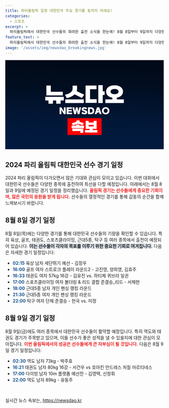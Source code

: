 ```yaml
---
title: 파리올림픽 일정 대한민국 주요 경기를 놓치지 마세요!
categories:
  - 스포츠
excerpt: >
  파리올림픽에서 대한민국 선수들의 화려한 출전 소식을 한눈에! 8월 8일부터 9일까지 다양한 종목의 경기 일정과 기대되는 선수들을 확인해보세요. 클릭하면 순간의 짜릿함을 놓치지 않을 기회가 찾아옵니다!
feature_text: >
  파리올림픽에서 대한민국 선수들의 화려한 출전 소식을 한눈에! 8월 8일부터 9일까지 다양한 종목의 경기 일정과 기대되는 선수들을 확인해보세요. 클릭하면 순간의 짜릿함을 놓치지 않을 기회가 찾아옵니다!
image: '/assets/img/newsdao_breakingnews.jpg'
---
```


<p><img src="/assets/img/newsdao_breakingnews.jpg" alt="ranknews 속보" /></p>

<h2 data-ke-size="size26">2024 파리 올림픽 대한민국 선수 경기 일정</h2>

<p data-ke-size="size16">2024 파리 올림픽이 다가오면서 많은 기대와 관심이 모이고 있습니다. 이번 대회에서 대한민국 선수들은 다양한 종목에 출전하여 최선을 다할 예정입니다. 아래에서는 8월 8일과 9일에 예정된 경기 일정을 정리했습니다. <b><span style="color: #ee2323;">올림픽 경기는 선수들에게 중요한 기회이며, 많은 국민의 응원을 받게 됩니다.</span></b> 선수들의 열정적인 경기를 통해 감동의 순간을 함께 느껴보시기 바랍니다.</p>

<h2 data-ke-size="size26">8월 8일 경기 일정</h2>

<p data-ke-size="size16">8월 8일(목)에는 다양한 경기를 통해 대한민국 선수들의 기량을 확인할 수 있습니다. 특히 육상, 골프, 태권도, 스포츠클라이밍, 근대5종, 탁구 등 여러 종목에서 출전이 예정되어 있습니다. <b><span style="background-color: #21538527;">이는 선수들이 각자의 목표를 이루기 위한 중요한 기회로 여겨집니다.</span></b> 다음은 자세한 경기 일정입니다:</p>

<ul>
    <li><b><span style="color: #1a5490;">02:15</span></b> 육상 남자 세단뛰기 예선 - 김장우</li>
    <li><b><span style="color: #1a5490;">16:00</span></b> 골프 여자 스트로크 플레이 라운드2 - 고진영, 양희영, 김효주</li>
    <li><b><span style="color: #1a5490;">16:33</span></b> 태권도 여자 57kg 16강 - 김유진 vs. 하티체 퀴브라 일귄</li>
    <li><b><span style="color: #1a5490;">17:00</span></b> 스포츠클라이밍 여자 볼더링 & 리드 결합 준결승_리드 - 서채현</li>
    <li><b><span style="color: #1a5490;">18:00</span></b> 근대5종 남자 개인 펜싱 랭킹 라운드</li>
    <li><b><span style="color: #1a5490;">21:30</span></b> 근대5종 여자 개인 펜싱 랭킹 라운드</li>
    <li><b><span style="color: #1a5490;">22:00</span></b> 탁구 여자 단체 준결승 - 한국 vs. 미정</li>
</ul>

<h2 data-ke-size="size26">8월 9일 경기 일정</h2>

<p data-ke-size="size16">8월 9일(금)에도 여러 종목에서 대한민국 선수들이 활약할 예정입니다. 특히 역도와 태권도 경기가 주목받고 있으며, 이들 선수가 좋은 성적을 낼 수 있을지에 대한 관심이 모아집니다. <b><span style="color: #ee2323;">이번 올림픽에서의 성공은 선수들에게 큰 자부심이 될 것입니다.</span></b> 다음은 8월 9일 경기 일정입니다:</p>

<ul>
    <li><b><span style="color: #1a5490;">02:30</span></b> 역도 남자 73kg - 박주효</li>
    <li><b><span style="color: #1a5490;">16:21</span></b> 태권도 남자 80kg 16강 - 서건우 vs 호아킨 안드레스 처칠 마르티네스</li>
    <li><b><span style="color: #1a5490;">17:00</span></b> 다이빙 남자 10m 플랫폼 예선전 - 김영택, 신정휘</li>
    <li><b><span style="color: #1a5490;">22:00</span></b> 역도 남자 89kg - 유동주</li>
</ul>

<p data-ke-size="size16">&nbsp;</p>
실시간 뉴스 속보는, <a href="https://newsdao.kr" rel="dofollow">https://newsdao.kr</a>


